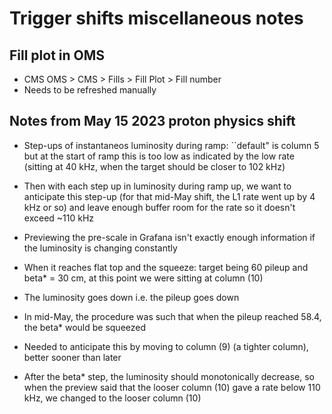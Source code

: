 # Trigger shifts miscellaneous notes

## Fill plot in OMS

* CMS OMS > CMS > Fills > Fill Plot > Fill number
* Needs to be refreshed manually

## Notes from May 15 2023 proton physics shift

* Step-ups of instantaneos luminosity during ramp: ``default" is column 5 but at the start of ramp this is too low as indicated by the low rate (sitting at 40 kHz, when the target should be closer to 102 kHz)
* Then with each step up in luminosity during ramp up, we want to anticipate this step-up (for that mid-May shift, the L1 rate went up by 4 kHz or so) and leave enough buffer room for the rate so it doesn't exceed ~110 kHz
* Previewing the pre-scale in Grafana isn't exactly enough information if the luminosity is changing constantly

* When it reaches flat top and the squeeze: target being 60 pileup and beta* = 30 cm, at this point we were sitting at column (10)
* The luminosity goes down i.e. the pileup goes down
* In mid-May, the procedure was such that when the pileup reached 58.4, the beta* would be squeezed 
* Needed to anticipate this by moving to column (9) (a tighter column), better sooner than later
* After the beta* step, the luminosity should monotonically decrease, so when the preview said that the looser column (10) gave a rate below 110 kHz, we changed to the looser column (10)


